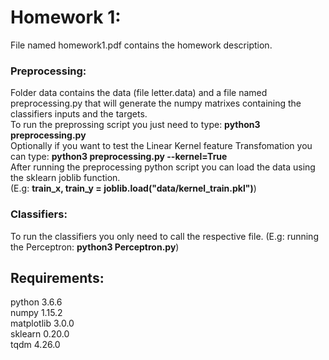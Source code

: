 # Homework 1:
File named homework1.pdf contains the homework description.

### Preprocessing:
Folder data contains the data (file letter.data) and a file named preprocessing.py that will generate the numpy matrixes containing the classifiers inputs and the targets.
<br />
To run the preprossing script you just need to type: __python3 preprocessing.py__
<br />Optionally if you want to test the Linear Kernel feature Transfomation you can type: __python3 preprocessing.py --kernel=True__
<br />After running the preprocessing python script you can load the data using the sklearn joblib function.
<br />(E.g: __train_x, train_y = joblib.load("data/kernel_train.pkl")__)

### Classifiers:
To run the classifiers you only need to call the respective file. (E.g: running the Perceptron: __python3 Perceptron.py__)

## Requirements:
python 3.6.6
<br />numpy 1.15.2
<br />matplotlib 3.0.0
<br />sklearn 0.20.0
<br />tqdm 4.26.0

